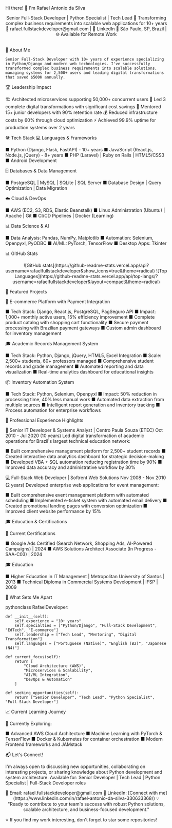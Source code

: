 Hi there! 👋 I'm Rafael Antonio da Silva

<div align="center">
Senior Full-Stack Developer | Python Specialist | Tech Lead
🚀 Transforming complex business requirements into scalable web applications for 10+ years
📧 rafael.fullstackdeveloper@gmail.com | 🔗 LinkedIn
📍 São Paulo, SP, Brazil | 🌐 Available for Remote Work
</div>
</br>

🎯 About Me

    Senior Full-Stack Developer with 10+ years of experience specializing in Python/Django and modern web technologies. I've successfully transformed complex business requirements into scalable solutions, managing systems for 2,500+ users and leading digital transformations that saved $500K annually.

🏆 Leadership Impact

🏗️ Architected microservices supporting 50,000+ concurrent users
🚀 Led 3 complete digital transformations with significant cost savings
👥 Mentored 15+ junior developers with 90% retention rate
💰 Reduced infrastructure costs by 60% through cloud optimization
⚡ Achieved 99.9% uptime for production systems over 2 years


🛠️ Tech Stack
💻 Languages & Frameworks

■ Python (Django, Flask, FastAPI) - 10+ years
■ JavaScript (React.js, Node.js, jQuery) - 8+ years
■ PHP (Laravel) | Ruby on Rails | HTML5/CSS3
■ Android Development

🗄️ Databases & Data Management

■ PostgreSQL | MySQL | SQLite | SQL Server
■ Database Design | Query Optimization | Data Migration

☁️ Cloud & DevOps

■ AWS (EC2, S3, RDS, Elastic Beanstalk)
■ Linux Administration (Ubuntu) | Apache | Git
■ CI/CD Pipelines | Docker (Learning)

📊 Data Science & AI

■ Data Analysis: Pandas, NumPy, Matplotlib
■ Automation: Selenium, Openpyxl, PyODBC
■ AI/ML: PyTorch, TensorFlow
■ Desktop Apps: Tkinter


📊 GitHub Stats
<div align="center">
![GitHub stats](https://github-readme-stats.vercel.app/api?username=rafaelfullstackdeveloper&show_icons=true&theme=radical)
![Top Languages](https://github-readme-stats.vercel.app/api/top-langs/?username=rafaelfullstackdeveloper&layout=compact&theme=radical)
</div>

🚀 Featured Projects

🛒 E-commerce Platform with Payment Integration

■ Tech Stack: Django, React.js, PostgreSQL, PagSeguro API
■ Impact: 1,000+ monthly active users, 15% efficiency improvement
■ Complete product catalog with shopping cart functionality
■ Secure payment processing with Brazilian payment gateways
■ Custom admin dashboard for inventory management

🎓 Academic Records Management System

■ Tech Stack: Python, Django, jQuery, HTML5, Excel Integration
■ Scale: 2,500+ students, 60+ professors managed
■ Comprehensive student records and grade management
■ Automated reporting and data visualization
■ Real-time analytics dashboard for educational insights

📦 Inventory Automation System

■ Tech Stack: Python, Selenium, Openpyxl
■ Impact: 50% reduction in processing time, 40% less manual work
■ Automated data extraction from multiple sources
■ Intelligent report generation and inventory tracking
■ Process automation for enterprise workflows

💼 Professional Experience Highlights

🏫 Senior IT Developer & Systems Analyst | Centro Paula Souza (ETEC)
Oct 2010 - Jul 2020 (10 years)
Led digital transformation of academic operations for Brazil's largest technical education network:

■ Built comprehensive management platform for 2,500+ student records
■ Created interactive data analytics dashboard for strategic decision-making
■ Developed VBA + SQL automation reducing registration time by 90%
■ Improved data accuracy and administrative workflow by 30%

💻 Full-Stack Web Developer | Softrent Web Solutions
Nov 2008 - Nov 2010 (2 years)
Developed enterprise web applications for event management:

■ Built comprehensive event management platform with automated scheduling
■ Implemented e-ticket system with automated email delivery
■ Created promotional landing pages with conversion optimization
■ Improved client website performance by 15%

🎓 Education & Certifications

🎯 Current Certifications

■ Google Ads Certified (Search Network, Shopping Ads, AI-Powered Campaigns) | 2024
■ AWS Solutions Architect Associate (In Progress - SAA-C03) | 2024

🎓 Education

■ Higher Education in IT Management | Metropolitan University of Santos | 2013
■ Technical Diploma in Commercial Systems Development | IFSP | 2009

🌟 What Sets Me Apart

pythonclass RafaelDeveloper:

    def __init__(self):
        self.experience = "10+ years"
        self.specialties = ["Python/Django", "Full-Stack Development", "EdTech", "E-commerce"]
        self.leadership = ["Tech Lead", "Mentoring", "Digital Transformation"]
        self.languages = ["Portuguese (Native)", "English (B2)", "Japanese (N4)"]
        
    def current_focus(self):
        return [
            "Cloud Architecture (AWS)",
            "Microservices & Scalability",
            "AI/ML Integration",
            "DevOps & Automation"
        ]
        
    def seeking_opportunities(self):
        return ["Senior Developer", "Tech Lead", "Python Specialist", "Full-Stack Developer"]


📈 Current Learning Journey

🔄 Currently Exploring:

■ Advanced AWS Cloud Architecture
■ Machine Learning with PyTorch & TensorFlow
■ Docker & Kubernetes for container orchestration
■ Modern Frontend frameworks and JAMstack

📬 Let's Connect!

   I'm always open to discussing new opportunities, collaborating on interesting projects, or sharing knowledge about Python development and system architecture.
Available for: Senior Developer | Tech Lead | Python Specialist | Full-Stack Developer roles

<div align="center">
📧 Email: rafael.fullstackdeveloper@gmail.com
🔗 LinkedIn: [Connect with me](https://www.linkedin.com/in/rafael-antonio-da-silva-330633368/)
💡 "Ready to contribute to your team's success with robust Python solutions, scalable architecture, and business-focused development."
</div>

⭐ If you find my work interesting, don't forget to star some repositories!
